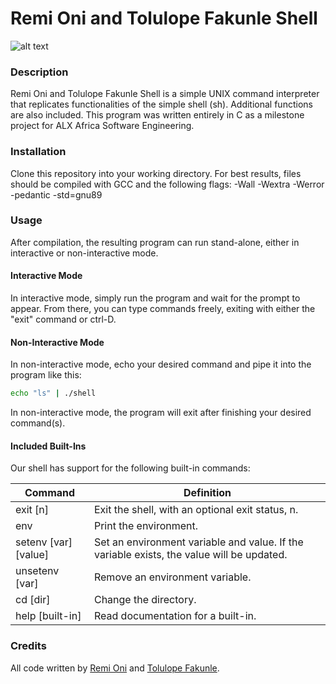 # Remi Oni and Tolulope Fakunle Shell

![alt text](https://scontent.fbjr1-1.fna.fbcdn.net/v/t39.30808-6/277680605_2113640605469803_8331666446206869536_n.jpg?stp=cp0_dst-jpg_e15_p320x320_q65&_nc_cat=108&ccb=1-7&_nc_sid=85a577&_nc_ohc=BjlfAZA-QYYAX_mdo8-&_nc_ht=scontent.fbjr1-1.fna&oh=00_AT_7AHV_e0WJkE1PAMavebmrwB3cLAQS3E0OcTuhhz766A&oe=62ADA1A5)

### Description

Remi Oni and Tolulope Fakunle Shell is a simple UNIX command interpreter that replicates functionalities of the simple shell (sh). Additional functions are also included. This program was written entirely in C as a milestone project for ALX Africa Software Engineering.

### Installation

Clone this repository into your working directory. For best results, files should be compiled with GCC and the following flags: -Wall -Wextra -Werror -pedantic -std=gnu89

### Usage

After compilation, the resulting program can run stand-alone, either in interactive or non-interactive mode.

#### Interactive Mode

In interactive mode, simply run the program and wait for the prompt to appear. From there, you can type commands freely, exiting with either the "exit" command or ctrl-D.

#### Non-Interactive Mode

In non-interactive mode, echo your desired command and pipe it into the program like this:

```sh
echo "ls" | ./shell
```

In non-interactive mode, the program will exit after finishing your desired command(s).

#### Included Built-Ins

Our shell has support for the following built-in commands:

| Command             | Definition                                                                                |
| ------------------- | ----------------------------------------------------------------------------------------- |
| exit [n]            | Exit the shell, with an optional exit status, n.                                          |
| env                 | Print the environment.                                                                    |
| setenv [var][value] | Set an environment variable and value. If the variable exists, the value will be updated. |
| unsetenv [var]      | Remove an environment variable.                                                           |
| cd [dir]            | Change the directory.                                                                     |
| help [built-in]     | Read documentation for a built-in.                                                        |


### Credits

All code written by [Remi Oni]([https://github.com/Oni-Jremi]) and [Tolulope Fakunle](https://github.com/Tolulope05).
